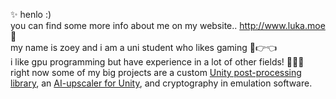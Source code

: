 ✨ henlo :)
<br>
you can find some more info about me on my website.. http://www.luka.moe 🌙
<br>
my name is zoey and i am a uni student who likes gaming 🥺👉👈
<br>
i like gpu programming but have experience in a lot of other fields! 👩🏼‍💻
<br>
right now some of my big projects are a custom [Unity post-processing library](www.luka.moe/june), an [AI-upscaler for Unity](https://luka.moe/magicbounce), and cryptography in emulation software.
